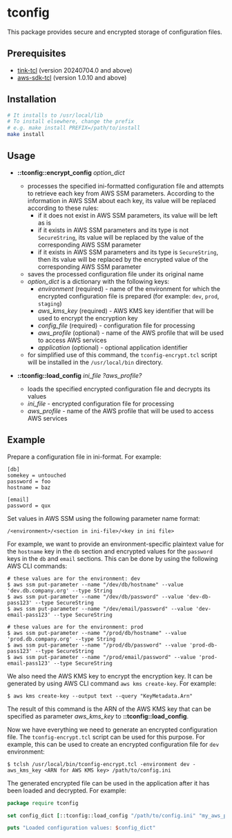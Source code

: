 # tconfig

This package provides secure and encrypted storage of configuration files.

## Prerequisites

- [tink-tcl](https://github.com/jerily/tink-tcl) (version 20240704.0 and above)
- [aws-sdk-tcl](https://github.com/jerily/aws-sdk-tcl) (version 1.0.10 and above)

## Installation

```bash
# It installs to /usr/local/lib
# To install elsewhere, change the prefix
# e.g. make install PREFIX=/path/to/install
make install
```

## Usage

* **::tconfig::encrypt_config** *option_dict*
    - processes the specified ini-formatted configuration file and attempts to retrieve each key from AWS SSM parameters. According to the information in AWS SSM about each key, its value will be replaced according to these rules:
      - if it does not exist in AWS SSM parameters, its value will be left as is
      - if it exists in AWS SSM parameters and its type is not `SecureString`, its value will be replaced by the value of the corresponding AWS SSM parameter
      - if it exists in AWS SSM parameters and its type is `SecureString`, then its value will be replaced by the encrypted value of the corresponding AWS SSM parameter
    - saves the processed configuration file under its original name
    - *option_dict* is a dictionary with the following keys:
      - *environment* (required) - name of the environment for which the encrypted configuration file is prepared (for example: `dev`, `prod`, `staging`)
      - *aws_kms_key* (required) - AWS KMS key identifier that will be used to encrypt the encryption key
      - *config_file* (required) - configuration file for processing
      - *aws_profile* (optional) - name of the AWS profile that will be used to access AWS services
      - *application* (optional) - optional application identifier
    - for simplified use of this command, the `tconfig-encrypt.tcl` script will be installed in the `/usr/local/bin` directory.

* **::tconfig::load_config** *ini_file* *?aws_profile?*
    - loads the specified encrypted configuration file and decrypts its values
    - *ini_file* - encrypted configuration file for processing
    - *aws_profile* - name of the AWS profile that will be used to access AWS services

## Example

Prepare a configuration file in ini-format. For example:

```
[db]
somekey = untouched
password = foo
hostname = baz

[email]
password = qux

```

Set values in AWS SSM using the following parameter name format:

```
/<environment>/<section in ini-file>/<key in ini file>
```

For example, we want to provide an environment-specific plaintext value for the `hostname` key in the `db` section and encrypted values for the `password` keys in the `db` and `email` sections. This can be done by using the following AWS CLI commands:

```shell
# these values are for the environment: dev
$ aws ssm put-parameter --name "/dev/db/hostname" --value 'dev.db.company.org' --type String
$ aws ssm put-parameter --name "/dev/db/password" --value 'dev-db-pass123' --type SecureString
$ aws ssm put-parameter --name "/dev/email/password" --value 'dev-email-pass123' --type SecureString

# these values are for the environment: prod
$ aws ssm put-parameter --name "/prod/db/hostname" --value 'prod.db.company.org' --type String
$ aws ssm put-parameter --name "/prod/db/password" --value 'prod-db-pass123' --type SecureString
$ aws ssm put-parameter --name "/prod/email/password" --value 'prod-email-pass123' --type SecureString
```

We also need the AWS KMS key to encrypt the encryption key. It can be generated by using AWS CLI command `aws kms create-key`. For example:

```shell
$ aws kms create-key --output text --query "KeyMetadata.Arn"
```

The result of this command is the ARN of the AWS KMS key that can be specified as parameter *aws_kms_key* to **::tconfig::load_config**.

Now we have everything we need to generate an encrypted configuration file. The `tconfig-encrypt.tcl` script can be used for this purpose. For example, this can be used to create an encrypted configuration file for `dev` environment:

```shell
$ tclsh /usr/local/bin/tconfig-encrypt.tcl -environment dev -aws_kms_key <ARN for AWS KMS key> /path/to/config.ini
```

The generated encrypted file can be used in the application after it has been loaded and decrypted. For example:

```tcl
package require tconfig

set config_dict [::tconfig::load_config "/path/to/config.ini" "my_aws_profile"]

puts "Loaded configuration values: $config_dict"
```
